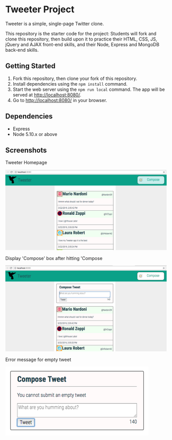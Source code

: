 # Tweeter Project

Tweeter is a simple, single-page Twitter clone.

This repository is the starter code for the project: Students will fork and clone this repository, then build upon it to practice their HTML, CSS, JS, jQuery and AJAX front-end skills, and their Node, Express and MongoDB back-end skills.

## Getting Started

1. Fork this repository, then clone your fork of this repository.
2. Install dependencies using the `npm install` command.
3. Start the web server using the `npm run local` command. The app will be served at <http://localhost:8080/>.
4. Go to <http://localhost:8080/> in your browser.

## Dependencies

- Express
- Node 5.10.x or above

## Screenshots


Tweeter Homepage

![alt tag](https://github.com/ap2006/tweeter/blob/master/docs/A%20-%20Homepage%20Tweeter.png "Tweeter Homepage")



Display 'Compose' box after hitting 'Compose

![alt tag](https://github.com/ap2006/tweeter/blob/master/docs/B%20-%20Display%20Compose%20Box%20after%20hitting%20'Compose'.png "Display 'Compose' box after hitting 'Compose'")


Error message for empty tweet

![alt tag](https://github.com/ap2006/tweeter/blob/master/docs/C%20-%20Error%20message%20for%20empty%20tweet.png "Error message for empty tweet")
